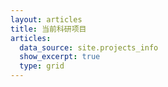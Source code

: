 ```yaml
---
layout: articles
title: 当前科研项目
articles:
  data_source: site.projects_info
  show_excerpt: true
  type: grid
---
```


